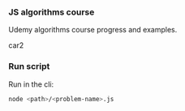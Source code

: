 ### JS algorithms course 

Udemy algorithms course progress and examples.

car2
### Run script

Run in the cli:

```bash
node <path>/<problem-name>.js
```
